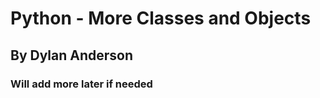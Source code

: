 <h1>Python - More Classes and Objects</h1>
<h2>By Dylan Anderson</h2>
<h3>Will add more later if needed</h3>
